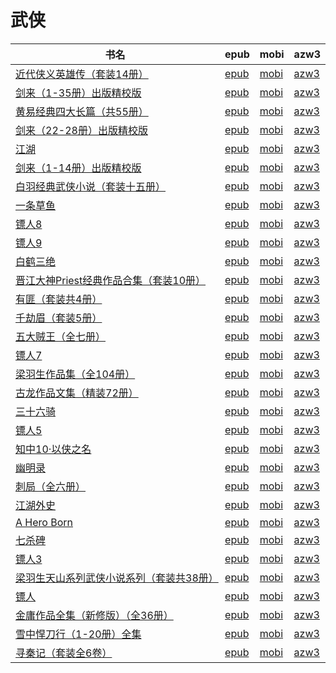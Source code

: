 # 武侠

| 书名 | epub | mobi | azw3 |
| --- | --- | --- | --- |
| [近代侠义英雄传（套装14册）](http://ct.dalanmei.com/f/31084289-771231777-db42a5) | [epub](http://ct.dalanmei.com/f/31084289-771231777-db42a5) | [mobi](http://ct.dalanmei.com/f/31084289-771246943-69acc1) | [azw3](http://ct.dalanmei.com/f/31084289-771236644-03822c) |
| [剑来（1-35册）出版精校版](http://ct.dalanmei.com/f/31084289-771232139-56bd6a) | [epub](http://ct.dalanmei.com/f/31084289-771232139-56bd6a) | [mobi](http://ct.dalanmei.com/f/31084289-771247203-ac8872) | [azw3](http://ct.dalanmei.com/f/31084289-771240223-cd16ce) |
| [黄易经典四大长篇（共55册）](http://ct.dalanmei.com/f/31084289-580889576-b4d0f7) | [epub](http://ct.dalanmei.com/f/31084289-580889576-b4d0f7) | [mobi](http://ct.dalanmei.com/f/31084289-580892207-c0ef3a) | [azw3](http://ct.dalanmei.com/f/31084289-580890974-198ae6) |
| [剑来（22-28册）出版精校版](http://ct.dalanmei.com/f/31084289-570176796-9cd652) | [epub](http://ct.dalanmei.com/f/31084289-570176796-9cd652) | [mobi](http://ct.dalanmei.com/f/31084289-570303643-7bd34e) | [azw3](http://ct.dalanmei.com/f/31084289-570373550-226534) |
| [江湖](http://ct.dalanmei.com/f/31084289-570169712-8296e5) | [epub](http://ct.dalanmei.com/f/31084289-570169712-8296e5) | [mobi](http://ct.dalanmei.com/f/31084289-570306140-369492) | [azw3](http://ct.dalanmei.com/f/31084289-570377711-bd079b) |
| [剑来（1-14册）出版精校版](http://ct.dalanmei.com/f/31084289-570150577-fd4a4b) | [epub](http://ct.dalanmei.com/f/31084289-570150577-fd4a4b) | [mobi](http://ct.dalanmei.com/f/31084289-570357665-bc175a) | [azw3](http://ct.dalanmei.com/f/31084289-571405774-6822c8) |
| [白羽经典武侠小说（套装十五册）](http://ct.dalanmei.com/f/31084289-569451832-2d8315) | [epub](http://ct.dalanmei.com/f/31084289-569451832-2d8315) | [mobi](http://ct.dalanmei.com/f/31084289-570235804-ac6f5f) | [azw3](http://ct.dalanmei.com/f/31084289-571418580-464272) |
| [一条草鱼](http://ct.dalanmei.com/f/31084289-571729293-6d4ff2) | [epub](http://ct.dalanmei.com/f/31084289-571729293-6d4ff2) | [mobi](http://ct.dalanmei.com/f/31084289-572081324-1033da) | [azw3](http://ct.dalanmei.com/f/31084289-572109595-6d2edf) |
| [镖人8](http://ct.dalanmei.com/f/31084289-571632211-cfac0a) | [epub](http://ct.dalanmei.com/f/31084289-571632211-cfac0a) | [mobi](http://ct.dalanmei.com/f/31084289-572126246-b53549) | [azw3](http://ct.dalanmei.com/f/31084289-572186612-5349c8) |
| [镖人9](http://ct.dalanmei.com/f/31084289-571632025-188b12) | [epub](http://ct.dalanmei.com/f/31084289-571632025-188b12) | [mobi](http://ct.dalanmei.com/f/31084289-572126474-f62986) | [azw3](http://ct.dalanmei.com/f/31084289-572186810-12c6c5) |
| [白鹤三绝](http://ct.dalanmei.com/f/31084289-571627710-9a09b0) | [epub](http://ct.dalanmei.com/f/31084289-571627710-9a09b0) | [mobi](http://ct.dalanmei.com/f/31084289-572128499-897d16) | [azw3](http://ct.dalanmei.com/f/31084289-572188617-622e3e) |
| [晋江大神Priest经典作品合集（套装10册）](http://ct.dalanmei.com/f/31084289-571557475-1d7684) | [epub](http://ct.dalanmei.com/f/31084289-571557475-1d7684) | [mobi](http://ct.dalanmei.com/f/31084289-571915255-161ee7) | [azw3](http://ct.dalanmei.com/f/31084289-572203753-ce1c43) |
| [有匪（套装共4册）](http://ct.dalanmei.com/f/31084289-571558291-a38ba5) | [epub](http://ct.dalanmei.com/f/31084289-571558291-a38ba5) | [mobi](http://ct.dalanmei.com/f/31084289-571916803-b92562) | [azw3](http://ct.dalanmei.com/f/31084289-572203919-dd608a) |
| [千劫眉（套装5册）](http://ct.dalanmei.com/f/31084289-571561239-94d1c1) | [epub](http://ct.dalanmei.com/f/31084289-571561239-94d1c1) | [mobi](http://ct.dalanmei.com/f/31084289-571987268-5675bb) | [azw3](http://ct.dalanmei.com/f/31084289-572212214-395cad) |
| [五大贼王（全七册）](http://ct.dalanmei.com/f/31084289-571615826-a369f5) | [epub](http://ct.dalanmei.com/f/31084289-571615826-a369f5) | [mobi](http://ct.dalanmei.com/f/31084289-571732760-b25e54) | [azw3](http://ct.dalanmei.com/f/31084289-571912654-15b717) |
| [镖人7](http://ct.dalanmei.com/f/31084289-571606937-11c2f8) | [epub](http://ct.dalanmei.com/f/31084289-571606937-11c2f8) | [mobi](http://ct.dalanmei.com/f/31084289-571736392-1c5448) | [azw3](http://ct.dalanmei.com/f/31084289-571914714-2ad5ce) |
| [梁羽生作品集（全104册）](http://ct.dalanmei.com/f/31084289-571497317-27c662) | [epub](http://ct.dalanmei.com/f/31084289-571497317-27c662) | [mobi](http://ct.dalanmei.com/f/31084289-571774676-a7cba9) | [azw3](http://ct.dalanmei.com/f/31084289-571919184-1c9a8c) |
| [古龙作品文集（精装72册）](http://ct.dalanmei.com/f/31084289-571500528-e21c8d) | [epub](http://ct.dalanmei.com/f/31084289-571500528-e21c8d) | [mobi](http://ct.dalanmei.com/f/31084289-571775165-36a211) | [azw3](http://ct.dalanmei.com/f/31084289-571920072-68eabb) |
| [三十六骑](http://ct.dalanmei.com/f/31084289-571594178-960adc) | [epub](http://ct.dalanmei.com/f/31084289-571594178-960adc) | [mobi](http://ct.dalanmei.com/f/31084289-572127668-4646ad) | [azw3](http://ct.dalanmei.com/f/31084289-571985012-ea6eab) |
| [镖人5](http://ct.dalanmei.com/f/31084289-571541279-044b16) | [epub](http://ct.dalanmei.com/f/31084289-571541279-044b16) | [mobi](http://ct.dalanmei.com/f/31084289-571809290-c81912) | [azw3](http://ct.dalanmei.com/f/31084289-572010745-b7a6fe) |
| [知中10·以侠之名](http://ct.dalanmei.com/f/31084289-571541985-dcab08) | [epub](http://ct.dalanmei.com/f/31084289-571541985-dcab08) | [mobi](http://ct.dalanmei.com/f/31084289-571811179-acede6) | [azw3](http://ct.dalanmei.com/f/31084289-572013441-c440dc) |
| [幽明录](http://ct.dalanmei.com/f/31084289-571546016-916f59) | [epub](http://ct.dalanmei.com/f/31084289-571546016-916f59) | [mobi](http://ct.dalanmei.com/f/31084289-571815568-99684d) | [azw3](http://ct.dalanmei.com/f/31084289-572019699-17fff6) |
| [刺局（全六册）](http://ct.dalanmei.com/f/31084289-571547988-e5339b) | [epub](http://ct.dalanmei.com/f/31084289-571547988-e5339b) | [mobi](http://ct.dalanmei.com/f/31084289-571818331-78f40c) | [azw3](http://ct.dalanmei.com/f/31084289-572054181-2fa90a) |
| [江湖外史](http://ct.dalanmei.com/f/31084289-571549706-3ac812) | [epub](http://ct.dalanmei.com/f/31084289-571549706-3ac812) | [mobi](http://ct.dalanmei.com/f/31084289-571835189-96665a) | [azw3](http://ct.dalanmei.com/f/31084289-572065687-42c47a) |
| [A Hero Born](http://ct.dalanmei.com/f/31084289-571550298-355ede) | [epub](http://ct.dalanmei.com/f/31084289-571550298-355ede) | [mobi](http://ct.dalanmei.com/f/31084289-571844258-17e208) | [azw3](http://ct.dalanmei.com/f/31084289-572066550-ca8260) |
| [七杀碑](None) | [epub](None) | [mobi](None) | [azw3](None) |
| [镖人3](http://ct.dalanmei.com/f/31084289-571553846-b6006f) | [epub](http://ct.dalanmei.com/f/31084289-571553846-b6006f) | [mobi](http://ct.dalanmei.com/f/31084289-571892551-b5e1d6) | [azw3](http://ct.dalanmei.com/f/31084289-572070587-269218) |
| [梁羽生天山系列武侠小说系列（套装共38册）](http://ct.dalanmei.com/f/31084289-571560687-d3ef30) | [epub](http://ct.dalanmei.com/f/31084289-571560687-d3ef30) | [mobi](http://ct.dalanmei.com/f/31084289-571986206-4b9c50) | [azw3](http://ct.dalanmei.com/f/31084289-572078686-5fbb3b) |
| [镖人](http://ct.dalanmei.com/f/31084289-571562664-4cfc48) | [epub](http://ct.dalanmei.com/f/31084289-571562664-4cfc48) | [mobi](http://ct.dalanmei.com/f/31084289-572009748-c2b5cb) | [azw3](http://ct.dalanmei.com/f/31084289-571841365-fff8fb) |
| [金庸作品全集（新修版）（全36册）](http://ct.dalanmei.com/f/31084289-571496690-02026f) | [epub](http://ct.dalanmei.com/f/31084289-571496690-02026f) | [mobi](http://ct.dalanmei.com/f/31084289-571774475-d35a13) | [azw3](http://ct.dalanmei.com/f/31084289-571871176-f03356) |
| [雪中悍刀行（1-20册）全集](http://ct.dalanmei.com/f/31084289-571423628-39db1d) | [epub](http://ct.dalanmei.com/f/31084289-571423628-39db1d) | [mobi](http://ct.dalanmei.com/f/31084289-571782328-cb2b91) | [azw3](http://ct.dalanmei.com/f/31084289-571883480-b6b8c2) |
| [寻秦记（套装全6卷）](None) | [epub](None) | [mobi](None) | [azw3](None) |
